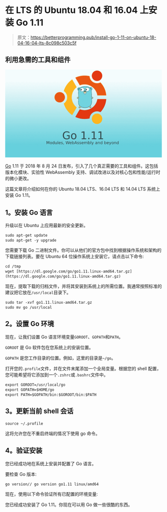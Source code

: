 # 在 LTS 的 Ubuntu 18.04 和 16.04 上安装 Go 1.11

> 原文：<https://betterprogramming.pub/install-go-1-11-on-ubuntu-18-04-16-04-lts-8c098c503c5f>

## 利用急需的工具和组件

![](img/674d7411cf3de4f6d332fb0e51d3a833.png)

[Go](https://golang.org/) 1.11 于 2018 年 8 月 24 日发布，引入了几个真正需要的工具和组件。这包括版本化模块、实验性 WebAssembly 支持、调试改进以及对核心包和性能/运行时的微小更改。

这篇文章将介绍如何在你的 Ubuntu 18.04 LTS、16.04 LTS 和 14.04 LTS 系统上安装 Go 1.11。

## **1。安装 Go 语言**

升级以在 Ubuntu 上应用最新的安全更新。

```
sudo apt-get update
sudo apt-get -y upgrade
```

您需要下载 Go 二进制文件。你可以从他们的官方包中找到根据操作系统和架构的下载链接列表。要在 Ubuntu 64 位操作系统上安装它，请点击以下命令:

```
cd /tmp
wget [https://dl.google.com/go/go1.11.linux-amd64.tar.gz](https://dl.google.com/go/go1.11.linux-amd64.tar.gz)
```

现在，提取下载的归档文件，并将其安装到系统上的所需位置。我通常按照标准的建议把它放在`/usr/local`目录下。

```
sudo tar -xvf go1.11.linux-amd64.tar.gz
sudo mv go /usr/local
```

## **2。设置 Go 环境**

现在，让我们设置 Go 语言环境变量`GOROOT`、`GOPATH`和`PATH`。

`GOROOT` 是 Go 软件包在您系统上的安装位置。

`GOPATH` 是您工作目录的位置。例如，这里的目录是`~/go`。

打开您的`.profile`文件，并在文件末尾添加一个全局变量。根据您的 shell 配置，您可能希望将它添加到一个`.zshrc`或`.bashrc`文件中。

```
export GOROOT=/usr/local/go
export GOPATH=$HOME/go
export PATH=$GOPATH/bin:$GOROOT/bin:$PATH
```

## **3。更新当前 shell 会话**

```
source ~/.profile
```

这将允许您在不重启终端的情况下使用 go 命令。

## **4。验证安装**

您已经成功地在系统上安装并配置了 Go 语言。

要检查 Go 版本:

```
go version// go version go1.11 linux/amd64
```

现在，使用以下命令验证所有已配置的环境变量:

您已经成功安装了 Go 1.11。你现在可以用 Go 做一些很酷的东西。